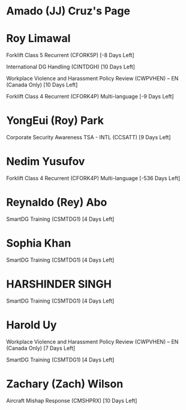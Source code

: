 # Amado (JJ) Cruz's Page




# Roy Limawal


Forklift Class 5 Recurrent (CFORK5P) [-8 Days Left]

International DG Handling (CINTDGH) [10 Days Left]

Workplace Violence and Harassment Policy Review (CWPVHEN) – EN (Canada Only) [10 Days Left]

Forklift Class 4 Recurrent (CFORK4P) Multi-language [-9 Days Left]



# YongEui (Roy) Park


Corporate Security Awareness TSA - INTL (CCSATT) [9 Days Left]



# Nedim Yusufov


Forklift Class 4 Recurrent (CFORK4P) Multi-language [-536 Days Left]



# Reynaldo (Rey) Abo


SmartDG Training (CSMTDG1) [4 Days Left]



# Sophia Khan


SmartDG Training (CSMTDG1) [4 Days Left]



# HARSHINDER SINGH


SmartDG Training (CSMTDG1) [4 Days Left]



# Harold Uy


Workplace Violence and Harassment Policy Review (CWPVHEN) – EN (Canada Only) [7 Days Left]

SmartDG Training (CSMTDG1) [4 Days Left]



# Zachary (Zach) Wilson


Aircraft Mishap Response (CMSHPRX) [10 Days Left]



